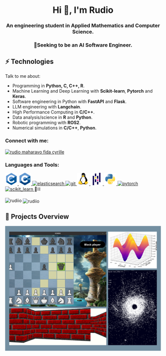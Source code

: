 
<h1 align="center">Hi 👋, I'm Rudio</h1>
<h3 align="center">An engineering student in Applied Mathematics and Computer Science.</h3>
<h3 align="center">🚀Seeking to be an AI Software Engineer.</h3>

## ⚡ Technologies
Talk to me about:
- Programming in **Python, C, C++, R**.
- Machine Learning and Deep Learning with **Scikit-learn**, **Pytorch** and **Keras**.
- Software engineering in Python with **FastAPI** and **Flask**.
- LLM engineering with **Langchain**.
- High Performance Computing in **C/C++**.
- Data analysis/science in **R** and **Python**.
- Robotic programming with **ROS2**.
- Numerical simulations in **C/C++**, **Python**.

<h3 align="left">Connect with me:</h3>
<p align="left">
<a href="https://www.linkedin.com/in/rudio-maharavo-fida-cyrille-6b8321224/" target="blank"><img align="center" src="https://raw.githubusercontent.com/rahuldkjain/github-profile-readme-generator/master/src/images/icons/Social/linked-in-alt.svg" alt="rudio maharavo fida cyrille" height="30" width="40" /></a>
</p>

<h3 align="left">Languages and Tools:</h3>
<p align="left"> <a href="https://www.cprogramming.com/" target="_blank" rel="noreferrer"> <img src="https://raw.githubusercontent.com/devicons/devicon/master/icons/c/c-original.svg" alt="c" width="40" height="40"/> </a> <a href="https://www.w3schools.com/cpp/" target="_blank" rel="noreferrer"> <img src="https://raw.githubusercontent.com/devicons/devicon/master/icons/cplusplus/cplusplus-original.svg" alt="cplusplus" width="40" height="40"/> </a> <a href="https://www.elastic.co" target="_blank" rel="noreferrer"> <img src="https://www.vectorlogo.zone/logos/elastic/elastic-icon.svg" alt="elasticsearch" width="40" height="40"/> </a> <a href="https://git-scm.com/" target="_blank" rel="noreferrer"> <img src="https://www.vectorlogo.zone/logos/git-scm/git-scm-icon.svg" alt="git" width="40" height="40"/> </a> <a href="https://www.linux.org/" target="_blank" rel="noreferrer"> <img src="https://raw.githubusercontent.com/devicons/devicon/master/icons/linux/linux-original.svg" alt="linux" width="40" height="40"/> </a> <a href="https://pandas.pydata.org/" target="_blank" rel="noreferrer"> <img src="https://raw.githubusercontent.com/devicons/devicon/2ae2a900d2f041da66e950e4d48052658d850630/icons/pandas/pandas-original.svg" alt="pandas" width="40" height="40"/> </a> <a href="https://www.python.org" target="_blank" rel="noreferrer"> <img src="https://raw.githubusercontent.com/devicons/devicon/master/icons/python/python-original.svg" alt="python" width="40" height="40"/> </a> <a href="https://pytorch.org/" target="_blank" rel="noreferrer"> <img src="https://www.vectorlogo.zone/logos/pytorch/pytorch-icon.svg" alt="pytorch" width="40" height="40"/> </a> <a href="https://scikit-learn.org/" target="_blank" rel="noreferrer"> <img src="https://upload.wikimedia.org/wikipedia/commons/0/05/Scikit_learn_logo_small.svg" alt="scikit_learn" width="40" height="40"/> </a> 🦜⛓️ </p>

<p><img align="left" src="https://github-readme-stats.vercel.app/api/top-langs?username=rudiio&show_icons=true&locale=en&layout=compact" alt="rudiio" /></p>

<p>&nbsp;<img align="center" src="https://github-readme-stats.vercel.app/api?username=rudiio&show_icons=true&locale=en" alt="rudiio" /></p>

## 🔭 Projects Overview
<img src="./banner.png" alt="drawing"/>

<!--
**Rudiio/Rudiio** is a ✨ _special_ ✨ repository because its `README.md` (this file) appears on your GitHub profile.

Here are some ideas to get you started:

- 🔭 I’m currently working on ...
- 🌱 I’m currently learning ...
- 👯 I’m looking to collaborate on ...
- 🤔 I’m looking for help with ...
- 💬 Ask me about ...
- 📫 How to reach me: ...
- 😄 Pronouns: ...
- ⚡ Fun fact: ...
-->
